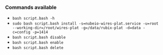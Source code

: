 ### Commands available

- `bash script.bash -h`
- `sudo bash script.bash install -s=nubeio-wires-plat.service -u=root --working-dir=/root/wires-plat -g=/data/rubix-plat -d=data -c=config -p=1414`
- `bash script.bash disable`
- `bash script.bash enable`
- `bash script.bash delete`
